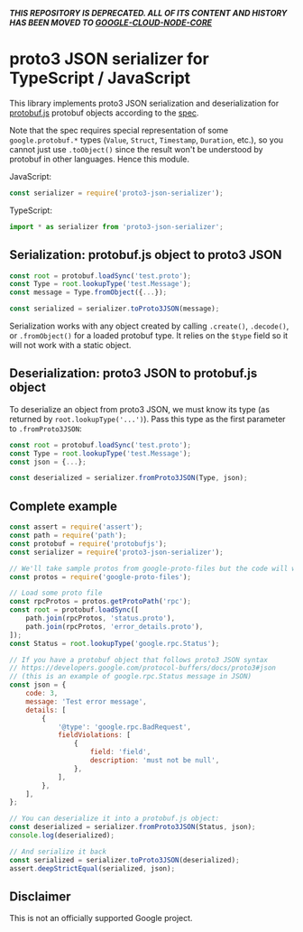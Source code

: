 **_THIS REPOSITORY IS DEPRECATED. ALL OF ITS CONTENT AND HISTORY HAS BEEN MOVED TO [GOOGLE-CLOUD-NODE-CORE](https://github.com/googleapis/google-cloud-node-core/tree/main/packages/proto3-json-serializer-nodejs)_**


# proto3 JSON serializer for TypeScript / JavaScript

This library implements proto3 JSON serialization and deserialization for
[protobuf.js](https://www.npmjs.com/package/protobufjs) protobuf objects
according to the [spec](https://developers.google.com/protocol-buffers/docs/proto3#json).

Note that the spec requires special representation of some `google.protobuf.*` types
(`Value`, `Struct`, `Timestamp`, `Duration`, etc.), so you cannot just use `.toObject()`
since the result won't be understood by protobuf in other languages.  Hence this module.

JavaScript:

```js
const serializer = require('proto3-json-serializer');
```

TypeScript:

```ts
import * as serializer from 'proto3-json-serializer';
```

## Serialization: protobuf.js object to proto3 JSON

```js
const root = protobuf.loadSync('test.proto');
const Type = root.lookupType('test.Message');
const message = Type.fromObject({...});

const serialized = serializer.toProto3JSON(message);
```

Serialization works with any object created by calling `.create()`, `.decode()`, or `.fromObject()`
for a loaded protobuf type. It relies on the `$type` field so it will not work with a static object.

## Deserialization: proto3 JSON to protobuf.js object

To deserialize an object from proto3 JSON, we must know its type (as returned by `root.lookupType('...')`).
Pass this type as the first parameter to `.fromProto3JSON`:

```js
const root = protobuf.loadSync('test.proto');
const Type = root.lookupType('test.Message');
const json = {...};

const deserialized = serializer.fromProto3JSON(Type, json);
```

## Complete example
```js
const assert = require('assert');
const path = require('path');
const protobuf = require('protobufjs');
const serializer = require('proto3-json-serializer');

// We'll take sample protos from google-proto-files but the code will work with any protos
const protos = require('google-proto-files');

// Load some proto file
const rpcProtos = protos.getProtoPath('rpc');
const root = protobuf.loadSync([
    path.join(rpcProtos, 'status.proto'),
    path.join(rpcProtos, 'error_details.proto'),
]);
const Status = root.lookupType('google.rpc.Status');

// If you have a protobuf object that follows proto3 JSON syntax
// https://developers.google.com/protocol-buffers/docs/proto3#json
// (this is an example of google.rpc.Status message in JSON)
const json = {
    code: 3,
    message: 'Test error message',
    details: [
        {
            '@type': 'google.rpc.BadRequest',
            fieldViolations: [
                {
                    field: 'field',
                    description: 'must not be null',
                },
            ],
        },
    ],
};

// You can deserialize it into a protobuf.js object:
const deserialized = serializer.fromProto3JSON(Status, json);
console.log(deserialized);

// And serialize it back
const serialized = serializer.toProto3JSON(deserialized);
assert.deepStrictEqual(serialized, json);
```

## Disclaimer

This is not an officially supported Google project.
